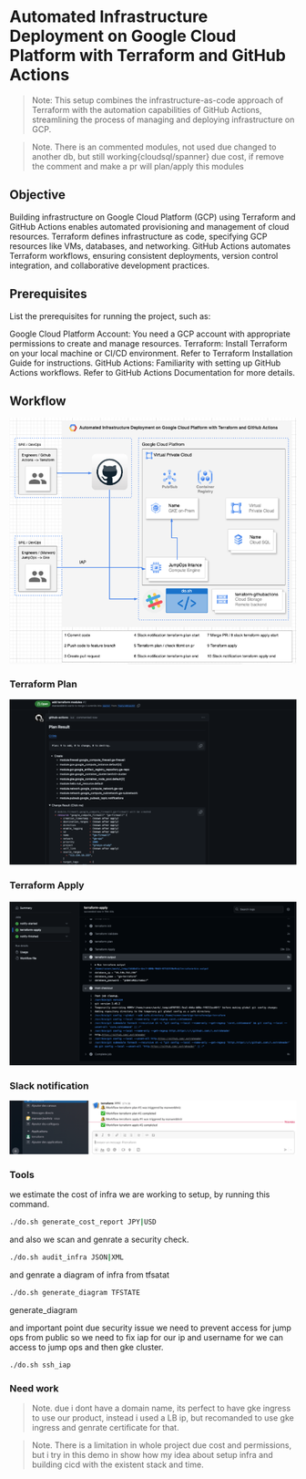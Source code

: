 # Automated Infrastructure Deployment on Google Cloud Platform with Terraform and GitHub Actions

> Note: This setup combines the infrastructure-as-code approach of Terraform with the automation capabilities of GitHub Actions, streamlining the process of managing and deploying infrastructure on GCP.

> Note. There is an commented modules, not used due changed to another db, but still working{cloudsql/spanner} due cost, if remove the comment and make a pr will plan/apply this modules

## Objective

Building infrastructure on Google Cloud Platform (GCP) using Terraform and GitHub Actions enables automated provisioning and management of cloud resources. Terraform defines infrastructure as code, specifying GCP resources like VMs, databases, and networking. GitHub Actions automates Terraform workflows, ensuring consistent deployments, version control integration, and collaborative development practices.

## Prerequisites

List the prerequisites for running the project, such as:

Google Cloud Platform Account: You need a GCP account with appropriate permissions to create and manage resources.
Terraform: Install Terraform on your local machine or CI/CD environment. Refer to Terraform Installation Guide for instructions.
GitHub Actions: Familiarity with setting up GitHub Actions workflows. Refer to GitHub Actions Documentation for more details.

## Workflow

![plot](./img/diagram.png)

### Terraform Plan

![plot](./img/img1.png)

### Terraform Apply

![plot](./img/img2.png)

### Slack notification

![plot](./img/img3.png)

### Tools
we estimate the cost of infra we are working to setup, by running this command.

```sh
./do.sh generate_cost_report JPY|USD
```

and also we scan and genrate a security check.

```sh
./do.sh audit_infra JSON|XML
```

and genrate a diagram of infra from tfsatat

```sh
./do.sh generate_diagram TFSTATE
```
generate_diagram

and important point due security issue we need to prevent access for jump ops from public so we need to fix iap for our ip and username for we can access to jump ops and then gke cluster.

```sh
./do.sh ssh_iap
```

### Need work
> Note. due i dont have a domain name, its perfect to have gke ingress to use our product, instead i used a LB ip, but recomanded to use gke ingress and genrate certificate for that.

> Note. There is a limitation in whole project due cost and permissions, but i try in this demo in show how my idea about setup infra and building cicd with the existent stack and time.
